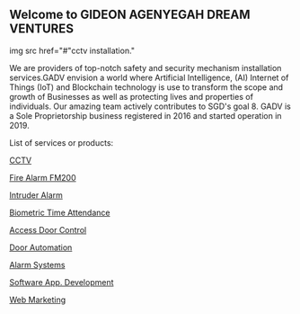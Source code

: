 <h2>Welcome to    GIDEON AGENYEGAH DREAM VENTURES</h2>
<main>
   <p>img src href="#"cctv installation."</p>
   

   <p> We are providers of top-notch safety and security mechanism installation services.GADV envision a world where Artificial Intelligence, (AI) Internet of Things (IoT) and Blockchain technology is use to transform the scope and growth of Businesses as well as protecting lives and properties of individuals. Our amazing team actively contributes to SGD's goal 8. GADV is a Sole Proprietorship business registered in 2016 and started operation in 2019.</p>

  <p>List of services or products:</p>
    <p><a href="#">CCTV</a></p>
    <p><a href="#">Fire Alarm FM200
</a></p>
    <p><a href="#">Intruder Alarm
</a></p>
    <p><a href="#">Biometric Time Attendance
</a></p>
    <p><a href="#">Access Door Control
</a></p>
    <p><a href="#">Door Automation
</a></p>
    <p><a href="#">Alarm Systems
</a></p>
    <p><a href="#">Software App. Development
</a></p>
    <p><a href="#">Web Marketing
</a></p>
</main>

   
